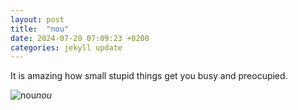 ```yaml
---
layout: post
title:  "nou"
date: 2024-07-20 07:09:23 +0200
categories: jekyll update
---
```


It is amazing how small stupid things get you busy and preocupied.



![nou](https://lh3.googleusercontent.com/pw/AP1GczNXpEFSwF-mV6HbBon3siTkE3KhwcUNE6SWzXDMhHWhgxRzHH7csD_Q0xnFcGIkFDJ8Vvj0SH1qQBN3e38Ku7ZmodBHdiblanIiu9cO1ThB4LEzsZU=w0)*nou*&nbsp;



[jekyll-docs]: https://jekyllrb.com/docs/home
[jekyll-gh]:   https://github.com/jekyll/jekyll
[jekyll-talk]: https://talk.jekyllrb.com/
